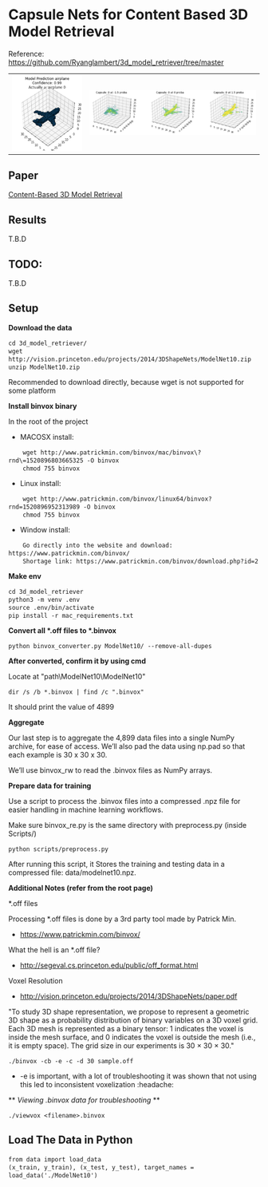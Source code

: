 # Capsule Nets for Content Based 3D Model Retrieval
Reference: https://github.com/Ryanglambert/3d_model_retriever/tree/master

|   |    |
|:----------------:|:-----------------:|
| ![](plane1.png) | ![alt text](planes.png) |

## Paper
[Content-Based 3D Model Retrieval](Content%20Based%203d%20Model%20Retrieval.pdf)

## Results
T.B.D

## TODO:
T.B.D

## Setup

**Download the data**

```
cd 3d_model_retriever/
wget http://vision.princeton.edu/projects/2014/3DShapeNets/ModelNet10.zip
unzip ModelNet10.zip
```
Recommended to download directly, because wget is not supported for some platform

**Install binvox binary**

In the root of the project

- MACOSX install:

```
    wget http://www.patrickmin.com/binvox/mac/binvox\?rnd\=1520896803665325 -O binvox
    chmod 755 binvox
```
- Linux install:

```
    wget http://www.patrickmin.com/binvox/linux64/binvox?rnd=1520896952313989 -O binvox
    chmod 755 binvox
```
- Window install:
```
    Go directly into the website and download: https://www.patrickmin.com/binvox/
	Shortage link: https://www.patrickmin.com/binvox/download.php?id=2
```
**Make env**

```
cd 3d_model_retriever
python3 -m venv .env
source .env/bin/activate
pip install -r mac_requirements.txt
```
    
**Convert all &ast;.off files to &ast;.binvox**

```
python binvox_converter.py ModelNet10/ --remove-all-dupes
```     

**After converted, confirm it by using cmd**

Locate at "path\ModelNet10\ModelNet10"
```
dir /s /b *.binvox | find /c ".binvox"
```  
It should print the value of 4899

**Aggregate**

Our last step is to aggregate the 4,899 data files into a single NumPy archive, for ease of access. 
We’ll also pad the data using np.pad so that each example is 30 x 30 x 30.

We’ll use binvox_rw to read the .binvox files as NumPy arrays.

**Prepare data for training**

Use a script to process the .binvox files into a compressed .npz file for easier handling in machine learning workflows.

Make sure binvox_re.py is the same directory with preprocess.py (inside Scripts/)
```
python scripts/preprocess.py
``` 
After running this script, it Stores the training and testing data in a compressed file: data/modelnet10.npz.

**Additional Notes (refer from the root page)**

*.off files

Processing *.off files is done by a 3rd party tool made by Patrick Min.

- https://www.patrickmin.com/binvox/

What the hell is an *.off file?

- http://segeval.cs.princeton.edu/public/off_format.html

Voxel Resolution

- http://vision.princeton.edu/projects/2014/3DShapeNets/paper.pdf

"To study 3D shape representation, we propose to represent
a geometric 3D shape as a probability distribution of
binary variables on a 3D voxel grid. Each 3D mesh is represented
as a binary tensor: 1 indicates the voxel is inside the
mesh surface, and 0 indicates the voxel is outside the mesh
(i.e., it is empty space). The grid size in our experiments is
30 × 30 × 30."

```
./binvox -cb -e -c -d 30 sample.off
```

- -e  is important, with a lot of troubleshooting it was shown that not using this led to inconsistent voxelization :headache:
        
** *Viewing .binvox data for troubleshooting* **

```
./viewvox <filename>.binvox
```
        
## Load The Data in Python

```
from data import load_data
(x_train, y_train), (x_test, y_test), target_names = load_data('./ModelNet10')
```
